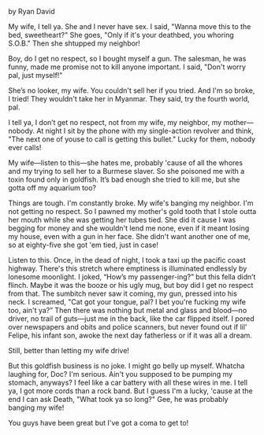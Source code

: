 by Ryan David

My wife, I tell ya. She and I never have sex. I said, "Wanna move this to the bed, sweetheart?" She goes, "Only if it's your deathbed, you whoring S.O.B." Then she shtupped my neighbor! 

Boy, do I get no respect, so I bought myself a gun. The salesman, he was funny, made me promise not to kill anyone important. I said, "Don't worry pal, just myself!"

She’s no looker, my wife. You couldn't sell her if you tried. And I'm so broke, I tried! They wouldn't take her in Myanmar. They said, try the fourth world, pal. 

I tell ya, I don’t get no respect, not from my wife, my neighbor, my mother—nobody. At night I sit by the phone with my single-action revolver and think, "The next one of youse to call is getting this bullet." Lucky for them, nobody ever calls!

My wife—listen to this—she hates me, probably 'cause of all the whores and my trying to sell her to a Burmese slaver. So she poisoned me with a toxin found only in goldfish. It’s bad enough she tried to kill me, but she gotta off my aquarium too? 

Things are tough. I'm constantly broke. My wife's banging my neighbor. I'm not getting no respect. So I pawned my mother's gold tooth that I stole outta her mouth while she was getting her tubes tied. She did it cause I was begging for money and she wouldn't lend me none, even if it meant losing my house, even with a gun in her face. She didn't want another one of me, so at eighty-five she got 'em tied, just in case!

Listen to this. Once, in the dead of night, I took a taxi up the pacific coast highway. There's this stretch where emptiness is illuminated endlessly by lonesome moonlight. I joked, “How’s my passenger-ing?” but this fella didn’t flinch. Maybe it was the booze or his ugly mug, but boy did I get no respect from that. The sumbitch never saw it coming, my gun, pressed into his neck. I screamed, "Cat got your tongue, pal? I bet you're fucking my wife too, ain't ya?” Then there was nothing but metal and glass and blood—no driver, no trail of guts—just me in the back, like the car flipped itself. I pored over newspapers and obits and police scanners, but never found out if lil' Felipe, his infant son, awoke the next day fatherless or if it was all a dream. 

Still, better than letting my wife drive!

But this goldfish business is no joke. I might go belly up myself. Whatcha laughing for, Doc? I'm serious. Ain't you supposed to be pumping my stomach, anyways? I feel like a car battery with all these wires in me. I tell ya, I got more cords than a rock band. But I guess I'm a lucky, 'cause at the end I can ask Death, "What took ya so long?" Gee, he was probably banging my wife! 

You guys have been great but I've got a coma to get to!